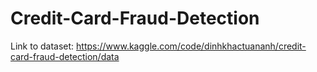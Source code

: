 # Credit-Card-Fraud-Detection

Link to dataset: https://www.kaggle.com/code/dinhkhactuananh/credit-card-fraud-detection/data
